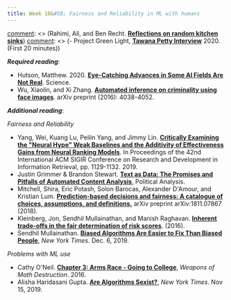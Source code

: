 ```yaml
---
title: Week 10&#58; Fairness and Reliability in ML with humans
---
```


[comment]: <> (***Lecture covers***:)

[comment]: <> (Rahimi, Ali, and Ben Recht. [**Reflections on random kitchen sinks**](https://www.youtube.com/watch?v=Qi1Yry33TQE))
[comment]: <> (- Project Green Light, [**Tawana Petty Interview**](https://youtu.be/HibMcRY7bXs) 2020. (First 20 minutes))

***Required reading***:

- Hutson, Matthew. 2020. [**Eye-Catching Advances in Some AI Fields Are Not Real**](https://www.sciencemag.org/news/2020/05/eye-catching-advances-some-ai-fields-are-not-real). Science. 
- Wu, Xiaolin, and Xi Zhang. [**Automated inference on criminality using face images**](https://emilkirkegaard.dk/en/wp-content/uploads/Automated-Inference-on-Criminality-using-Face-Images.pdf). arXiv preprint (2016): 4038-4052.


***Additional reading***:

_Fairness and Reliability_
- Yang, Wei, Kuang Lu, Peilin Yang, and Jimmy Lin. [**Critically Examining the "Neural Hype" Weak Baselines and the Additivity of Effectiveness Gains from Neural Ranking Models**](https://dl-acm-org.bengurionu.idm.oclc.org/doi/pdf/10.1145/3331184.3331340). In Proceedings of the 42nd International ACM SIGIR Conference on Research and Development in Information Retrieval, pp. 1129-1132. 2019.
- Justin Grimmer & Brandon Stewart. [**Text as Data: The Promises and Pitfalls of Automated Content Analysis**](https://login.bengurionu.idm.oclc.org/login?url=https://www.jstor.org/stable/pdf/24572662.pdf), Political Analysis.
- Mitchell, Shira, Eric Potash, Solon Barocas, Alexander D'Amour, and Kristian Lum. [**Prediction-based decisions and fairness: A catalogue of choices, assumptions, and definitions.**](https://arxiv.org/abs/1811.07867) arXiv preprint arXiv:1811.07867 (2018).
- Kleinberg, Jon, Sendhil Mullainathan, and Manish Raghavan. [**Inherent trade-offs in the fair determination of risk scores**](https://arxiv.org/pdf/1609.05807.pdf). (2016).
- Sendhil Mullainathan. [**Biased Algorithms Are Easier to Fix Than Biased People**](https://moodle.bgu.ac.il/moodle/mod/resource/view.php?id=2591063), *New York Times*. Dec. 6, 2019.

_Problems with ML use_
- Cathy O'Neil. [**Chapter 3: Arms Race - Going to College**](https://moodle.bgu.ac.il/moodle/mod/resource/view.php?id=2591064), *Weapons of Math Destruction*. 2016.
- Alisha Haridasani Gupta. [**Are Algorithms Sexist?**](https://moodle.bgu.ac.il/moodle/mod/resource/view.php?id=2591065), *New York Times*. Nov 15, 2019.
